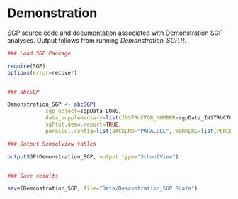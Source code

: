 Demonstration
=============

SGP source code and documentation associated with Demonstration SGP analyses. Output follows from running *Demonstration_SGP.R*.

```R
### Load SGP Package

require(SGP)
options(error=recover)


### abcSGP

Demonstration_SGP <- abcSGP(
			sgp_object=sgpData_LONG,
			data_supplementary=list(INSTRUCTOR_NUMBER=sgpData_INSTRUCTOR_NUMBER),
			sgPlot.demo.report=TRUE,
			parallel.config=list(BACKEND="PARALLEL", WORKERS=list(PERCENTILES=4, BASELINE_PERCENTILES=4, PROJECTIONS=4, LAGGED_PROJECTIONS=4, SUMMARY=4, GA_PLOTS=4, SG_PLOTS=1)))

### Output SchoolView tables

outputSGP(Demonstration_SGP, output.type="SchoolView")


### Save results

save(Demonstration_SGP, file="Data/Demonstration_SGP.Rdata")
```
